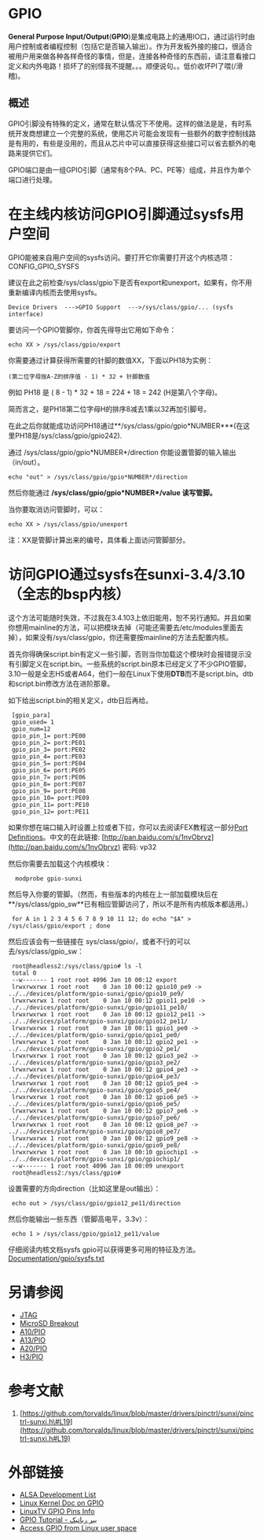 # GPIO

**General Purpose Input/Output**\(**GPIO**\)是集成电路上的通用IO口，通过运行时由用户控制或者编程控制（包括它是否输入输出）。作为开发板外接的接口，很适合被用户用来做各种各样奇怪的事情，但是，连接各种奇怪的东西前，请注意看接口定义和内外电路！损坏了的别怪我不提醒。。。顺便说句。。低价收坏PI了喂\(/滑稽\)。

## 概述

GPIO引脚没有特殊的定义，通常在默认情况下不使用。这样的做法是是，有时系统开发商想建立一个完整的系统，使用芯片可能会发现有一些额外的数字控制线路是有用的，有些是没用的，而且从芯片中可以直接获得这些接口可以省去额外的电路来提供它们。

GPIO端口是由一组GPIO引脚（通常有8个PA、PC、PE等）组成，并且作为单个端口进行处理。

# 在主线内核访问GPIO引脚通过sysfs用户空间

GPIO能被来自用户空间的sysfs访问。要打开它你需要打开这个内核选项：CONFIG\_GPIO\_SYSFS

建议在此之前检查/sys/class/gpio下是否有export和unexport，如果有，你不用重新编译内核而去使用sysfs。

```
Device Drivers  --->GPIO Support  --->/sys/class/gpio/... (sysfs interface)
```

要访问一个GPIO管脚你，你首先得导出它用如下命令：

```
echo XX > /sys/class/gpio/export
```

你需要通过计算获得所需要的针脚的数值XX，下面以PH18为实例：

```
(第二位字母按A-Z的排序值 - 1) * 32 + 针脚数值
```

例如 PH18 是 \( 8 - 1\) \* 32 + 18 = 224 + 18 = 242 \(H是第八个字母\)。

简而言之，是PH18第二位字母H的排序8减去1乘以32再加引脚号。

在此之后你就能成功访问PH18通过**/sys/class/gpio/gpio\*NUMBER\***\(在这里PH18是/sys/class/gpio/gpio242\).

通过 /sys/class/gpio/gpio\*NUMBER\*/direction 你能设置管脚的输入输出（in/out）。

```
echo "out" > /sys/class/gpio/gpio*NUMBER*/direction
```

然后你能通过 **/sys/class/gpio/gpio\*NUMBER\*/value 读写管脚。**

当你要取消访问管脚时，可以：

```
echo XX > /sys/class/gpio/unexport
```

注：XX是管脚计算出来的编号，具体看上面访问管脚部分。

# 访问GPIO通过sysfs在sunxi-3.4/3.10（全志的bsp内核）

这个方法可能随时失效，不过我在3.4.103上依旧能用，恕不另行通知。并且如果你想用mainline的方法，可以把模块去掉（可能还需要去/etc/modules里面去掉），如果没有/sys/class/gpio，你还需要按mainline的方法去配置内核。

首先你得确保script.bin有定义一些引脚，否则当你加载这个模块时会报错提示没有引脚定义在script.bin。一些系统的script.bin原本已经定义了不少GPIO管脚，3.10一般是全志H5或者A64，他们一般在Linux下使用**DTB**而不是script.bin。dtb和script.bin修改方法在进阶那章。

如下给出script.bin的相关定义，dtb日后再给。

```
 [gpio_para]
 gpio_used= 1
 gpio_num=12
 gpio_pin_1= port:PE00
 gpio_pin_2= port:PE01
 gpio_pin_3= port:PE02
 gpio_pin_4= port:PE03
 gpio_pin_5= port:PE04
 gpio_pin_6= port:PE05
 gpio_pin_7= port:PE06
 gpio_pin_8= port:PE07
 gpio_pin_9= port:PE08
 gpio_pin_10= port:PE09
 gpio_pin_11= port:PE10
 gpio_pin_12= port:PE11
```

如果你想在端口输入时设置上拉或者下拉，你可以去阅读FEX教程这一部分[Port Definitions](http://linux-sunxi.org/Fex_Guide#Port_Definitions)。中文的在此链接: [http://pan.baidu.com/s/1nvObrvz](http://pan.baidu.com/s/1nvObrvz) 密码: vp32

然后你需要去加载这个内核模块：

```
  modprobe gpio-sunxi
```

然后导入你要的管脚。（然而，有些版本的内核在上一部加载模块后在**/sys/class/gpio\_sw**已有相应管脚访问了，所以不是所有内核版本都适用。）

```
 for A in 1 2 3 4 5 6 7 8 9 10 11 12; do echo "$A" > /sys/class/gpio/export ; done
```

然后应该会有一些链接在 sys/class/gpio/，或者不行的可以去/sys/class/gpio\_sw：

```
 root@headless2:/sys/class/gpio# ls -l
 total 0
 --w------- 1 root root 4096 Jan 10 00:12 export
 lrwxrwxrwx 1 root root    0 Jan 10 00:12 gpio10_pe9 -> ../../devices/platform/gpio-sunxi/gpio/gpio10_pe9/
 lrwxrwxrwx 1 root root    0 Jan 10 00:12 gpio11_pe10 -> ../../devices/platform/gpio-sunxi/gpio/gpio11_pe10/
 lrwxrwxrwx 1 root root    0 Jan 10 00:12 gpio12_pe11 -> ../../devices/platform/gpio-sunxi/gpio/gpio12_pe11/
 lrwxrwxrwx 1 root root    0 Jan 10 00:11 gpio1_pe0 -> ../../devices/platform/gpio-sunxi/gpio/gpio1_pe0/
 lrwxrwxrwx 1 root root    0 Jan 10 00:12 gpio2_pe1 -> ../../devices/platform/gpio-sunxi/gpio/gpio2_pe1/
 lrwxrwxrwx 1 root root    0 Jan 10 00:12 gpio3_pe2 -> ../../devices/platform/gpio-sunxi/gpio/gpio3_pe2/
 lrwxrwxrwx 1 root root    0 Jan 10 00:12 gpio4_pe3 -> ../../devices/platform/gpio-sunxi/gpio/gpio4_pe3/
 lrwxrwxrwx 1 root root    0 Jan 10 00:12 gpio5_pe4 -> ../../devices/platform/gpio-sunxi/gpio/gpio5_pe4/
 lrwxrwxrwx 1 root root    0 Jan 10 00:12 gpio6_pe5 -> ../../devices/platform/gpio-sunxi/gpio/gpio6_pe5/
 lrwxrwxrwx 1 root root    0 Jan 10 00:12 gpio7_pe6 -> ../../devices/platform/gpio-sunxi/gpio/gpio7_pe6/
 lrwxrwxrwx 1 root root    0 Jan 10 00:12 gpio8_pe7 -> ../../devices/platform/gpio-sunxi/gpio/gpio8_pe7/
 lrwxrwxrwx 1 root root    0 Jan 10 00:12 gpio9_pe8 -> ../../devices/platform/gpio-sunxi/gpio/gpio9_pe8/
 lrwxrwxrwx 1 root root    0 Jan 10 00:10 gpiochip1 -> ../../devices/platform/gpio-sunxi/gpio/gpiochip1/
 --w------- 1 root root 4096 Jan 10 00:09 unexport
 root@headless2:/sys/class/gpio#
```

设置需要的方向direction（比如这里是out输出）：

```
 echo out > /sys/class/gpio/gpio12_pe11/direction
```

然后你能输出一些东西（管脚高电平，3.3v）：

```
 echo 1 > /sys/class/gpio/gpio12_pe11/value
```

仔细阅读内核文档sysfs gpio可以获得更多可用的特征及方法。[Documentation/gpio/sysfs.txt](https://www.kernel.org/doc/Documentation/gpio/sysfs.txt)

# 另请参阅

* [JTAG](http://linux-sunxi.org/JTAG)
* [MicroSD Breakout](http://linux-sunxi.org/MicroSD_Breakout)
* [A10/PIO](http://linux-sunxi.org/A10/PIO)
* [A13/PIO](http://linux-sunxi.org/A13/PIO)
* [A20/PIO](http://linux-sunxi.org/A20/PIO)
* [H3/PIO](http://linux-sunxi.org/H3/PIO)

# 参考文献

1. [https://github.com/torvalds/linux/blob/master/drivers/pinctrl/sunxi/pinctrl-sunxi.h\#L19](https://github.com/torvalds/linux/blob/master/drivers/pinctrl/sunxi/pinctrl-sunxi.h#L19)

# 外部链接

* [ALSA Development List](http://www.spinics.net/lists/alsa-devel/msg03646.html)
* [Linux Kernel Doc on GPIO](https://git.kernel.org/cgit/linux/kernel/git/linusw/linux-gpio.git/tree/Documentation/gpio/gpio.txt)
* [LinuxTV GPIO Pins Info](http://linuxtv.org/wiki/index.php/GPIO_pins)
* [GPIO Tutorial - بیر رباتیک](http://bir-robotic.ir/blog/2014/04/21/راه-اندازی-gpio-بخش-دوم/)
* [Access GPIO from Linux user space](http://falsinsoft.blogspot.de/2012/11/access-gpio-from-linux-user-space.html)



